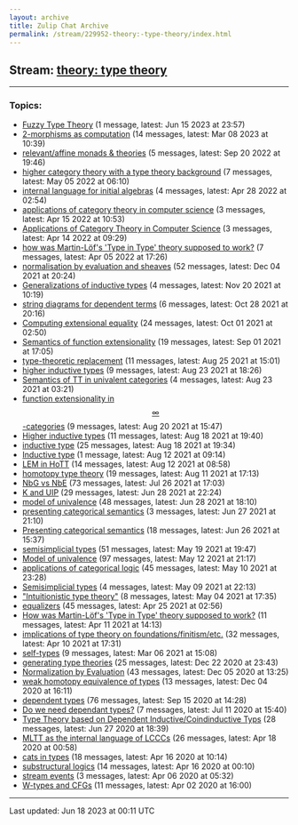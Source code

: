 ```yaml
---
layout: archive
title: Zulip Chat Archive
permalink: /stream/229952-theory:-type-theory/index.html
---
```


## Stream: [theory: type theory](https://mattecapu.github.io/ct-zulip-archive/stream/229952-theory:-type-theory/index.html)
---

### Topics:

* [Fuzzy Type Theory](topic/topic_Fuzzy.20Type.20Theory.html) (1 message, latest: Jun 15 2023 at 23:57)
* [2-morphisms as computation](topic/topic_2-morphisms.20as.20computation.html) (14 messages, latest: Mar 08 2023 at 10:39)
* [relevant/affine monads & theories](topic/topic_relevant.2Faffine.20monads.20.26.20theories.html) (5 messages, latest: Sep 20 2022 at 19:46)
* [higher category theory with a type theory background](topic/topic_higher.20category.20theory.20with.20a.20type.20theory.20background.html) (7 messages, latest: May 05 2022 at 06:10)
* [internal language for initial algebras](topic/topic_internal.20language.20for.20initial.20algebras.html) (4 messages, latest: Apr 28 2022 at 02:54)
* [applications of category theory in computer science](topic/topic_applications.20of.20category.20theory.20in.20computer.20science.html) (3 messages, latest: Apr 15 2022 at 10:53)
* [Applications of Category Theory in Computer Science](topic/topic_Applications.20of.20Category.20Theory.20in.20Computer.20Science.html) (3 messages, latest: Apr 14 2022 at 09:29)
* [how was Martin-Löf's 'Type in Type' theory supposed to work?](topic/topic_how.20was.20Martin-L.C3.B6f's.20'Type.20in.20Type'.20theory.20supposed.20to.20work.3F.html) (7 messages, latest: Apr 05 2022 at 17:26)
* [normalisation by evaluation and sheaves](topic/topic_normalisation.20by.20evaluation.20and.20sheaves.html) (52 messages, latest: Dec 04 2021 at 20:24)
* [Generalizations of inductive types](topic/topic_Generalizations.20of.20inductive.20types.html) (4 messages, latest: Nov 20 2021 at 10:19)
* [string diagrams for dependent terms](topic/topic_string.20diagrams.20for.20dependent.20terms.html) (6 messages, latest: Oct 28 2021 at 20:16)
* [Computing extensional equality](topic/topic_Computing.20extensional.20equality.html) (24 messages, latest: Oct 01 2021 at 02:50)
* [Semantics of function extensionality](topic/topic_Semantics.20of.20function.20extensionality.html) (19 messages, latest: Sep 01 2021 at 17:05)
* [type-theoretic replacement](topic/topic_type-theoretic.20replacement.html) (11 messages, latest: Aug 25 2021 at 15:01)
* [higher inductive types](topic/topic_higher.20inductive.20types.html) (9 messages, latest: Aug 23 2021 at 18:26)
* [Semantics of TT in univalent categories](topic/topic_Semantics.20of.20TT.20in.20univalent.20categories.html) (4 messages, latest: Aug 23 2021 at 03:21)
* [function extensionality in $$\infty$$-categories](topic/topic_function.20extensionality.20in.20.24.24.5Cinfty.24.24-categories.html) (9 messages, latest: Aug 20 2021 at 15:47)
* [Higher inductive types](topic/topic_Higher.20inductive.20types.html) (11 messages, latest: Aug 18 2021 at 19:40)
* [inductive type](topic/topic_inductive.20type.html) (25 messages, latest: Aug 18 2021 at 19:34)
* [Inductive type](topic/topic_Inductive.20type.html) (1 message, latest: Aug 12 2021 at 09:14)
* [LEM in HoTT](topic/topic_LEM.20in.20HoTT.html) (14 messages, latest: Aug 12 2021 at 08:58)
* [homotopy type theory](topic/topic_homotopy.20type.20theory.html) (19 messages, latest: Aug 11 2021 at 17:13)
* [NbG vs NbE](topic/topic_NbG.20vs.20NbE.html) (73 messages, latest: Jul 26 2021 at 17:03)
* [K and UIP](topic/topic_K.20and.20UIP.html) (29 messages, latest: Jun 28 2021 at 22:24)
* [model of univalence](topic/topic_model.20of.20univalence.html) (48 messages, latest: Jun 28 2021 at 18:10)
* [presenting categorical semantics](topic/topic_presenting.20categorical.20semantics.html) (3 messages, latest: Jun 27 2021 at 21:10)
* [Presenting categorical semantics](topic/topic_Presenting.20categorical.20semantics.html) (18 messages, latest: Jun 26 2021 at 15:37)
* [semisimplicial types](topic/topic_semisimplicial.20types.html) (51 messages, latest: May 19 2021 at 19:47)
* [Model of univalence](topic/topic_Model.20of.20univalence.html) (97 messages, latest: May 12 2021 at 21:17)
* [applications of categorical logic](topic/topic_applications.20of.20categorical.20logic.html) (45 messages, latest: May 10 2021 at 23:28)
* [Semisimplicial types](topic/topic_Semisimplicial.20types.html) (4 messages, latest: May 09 2021 at 22:13)
* ["Intuitionistic type theory"](topic/topic_.22Intuitionistic.20type.20theory.22.html) (8 messages, latest: May 04 2021 at 17:35)
* [equalizers](topic/topic_equalizers.html) (45 messages, latest: Apr 25 2021 at 02:56)
* [How was Martin-Löf's 'Type in Type' theory supposed to work?](topic/topic_How.20was.20Martin-L.C3.B6f's.20'Type.20in.20Type'.20theory.20supposed.20to.20work.3F.html) (11 messages, latest: Apr 11 2021 at 14:13)
* [implications of type theory on foundations/finitism/etc.](topic/topic_implications.20of.20type.20theory.20on.20foundations.2Ffinitism.2Fetc.2E.html) (32 messages, latest: Apr 10 2021 at 17:31)
* [self-types](topic/topic_self-types.html) (9 messages, latest: Mar 06 2021 at 15:08)
* [generating type theories](topic/topic_generating.20type.20theories.html) (25 messages, latest: Dec 22 2020 at 23:43)
* [Normalization by Evaluation](topic/topic_Normalization.20by.20Evaluation.html) (43 messages, latest: Dec 05 2020 at 13:25)
* [weak homotopy equivalence of types](topic/topic_weak.20homotopy.20equivalence.20of.20types.html) (13 messages, latest: Dec 04 2020 at 16:11)
* [dependent types](topic/topic_dependent.20types.html) (76 messages, latest: Sep 15 2020 at 14:28)
* [Do we need dependant types?](topic/topic_Do.20we.20need.20dependant.20types.3F.html) (7 messages, latest: Jul 11 2020 at 15:40)
* [Type Theory based on Dependent Inductive/Coindinductive Typs](topic/topic_Type.20Theory.20based.20on.20Dependent.20Inductive.2FCoindinductive.20Typs.html) (28 messages, latest: Jun 27 2020 at 18:39)
* [MLTT as the internal language of LCCCs](topic/topic_MLTT.20as.20the.20internal.20language.20of.20LCCCs.html) (26 messages, latest: Apr 18 2020 at 00:58)
* [cats in types](topic/topic_cats.20in.20types.html) (18 messages, latest: Apr 16 2020 at 10:14)
* [substructural logics](topic/topic_substructural.20logics.html) (14 messages, latest: Apr 16 2020 at 00:10)
* [stream events](topic/topic_stream.20events.html) (3 messages, latest: Apr 06 2020 at 05:32)
* [W-types and CFGs](topic/topic_W-types.20and.20CFGs.html) (11 messages, latest: Apr 02 2020 at 16:00)

<hr><p>Last updated: Jun 18 2023 at 00:11 UTC</p>